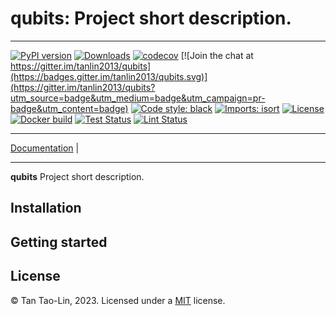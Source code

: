 # qubits: Project short description.

_________________

[![PyPI version](https://badge.fury.io/py/qubits.svg)](http://badge.fury.io/py/qubits)
[![Downloads](https://pepy.tech/badge/qubits)](https://pepy.tech/project/qubits)
[![codecov](https://codecov.io/gh/tanlin2013/qubits/branch/main/graph/badge.svg)](https://codecov.io/gh/tanlin2013/qubits)
[![Join the chat at https://gitter.im/tanlin2013/qubits](https://badges.gitter.im/tanlin2013/qubits.svg)](https://gitter.im/tanlin2013/qubits?utm_source=badge&utm_medium=badge&utm_campaign=pr-badge&utm_content=badge)
[![Code style: black](https://img.shields.io/badge/code%20style-black-000000.svg)](https://github.com/psf/black)
[![Imports: isort](https://img.shields.io/badge/%20imports-isort-%231674b1?style=flat&labelColor=ef8336)](https://timothycrosley.github.io/isort/)
[![License](https://img.shields.io/github/license/mashape/apistatus.svg)](https://pypi.python.org/pypi/qubits/)
[![Docker build](https://github.com/tanlin2013/qubits/actions/workflows/build.yml/badge.svg)](https://github.com/tanlin2013/qubits/actions/workflows/build.yml)
[![Test Status](https://github.com/tanlin2013/qubits/actions/workflows/test.yml/badge.svg)](https://github.com/tanlin2013/qubits/actions/workflows/test.yml)
[![Lint Status](https://github.com/tanlin2013/qubits/actions/workflows/lint.yml/badge.svg)](https://github.com/tanlin2013/qubits/actions/workflows/lint.yml)
_________________

[Documentation](https://tanlin2013.github.io/qubits/) |
_________________

**qubits** Project short description.

Installation
------------

Getting started
---------------

License
-------
© Tan Tao-Lin, 2023. Licensed under
a [MIT](https://github.com/tanlin2013/qubits/master/LICENSE)
license.
